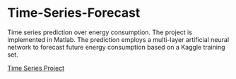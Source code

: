 # Time-Series-Forecast
Time series prediction over energy consumption. The project is implemented in Matlab. The prediction employs a multi-layer artificial neural network to forecast future energy consumption based on a Kaggle training set.


[Time Series Project](https://cafrigolett.github.io/Time-Series-Forecast/)
